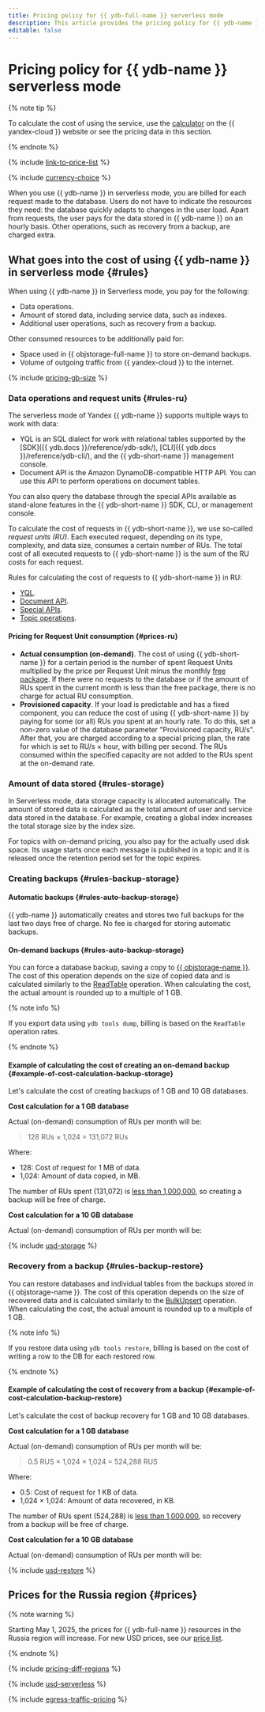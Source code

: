 ```yaml
---
title: Pricing policy for {{ ydb-full-name }} serverless mode
description: This article provides the pricing policy for {{ ydb-name }} serverless mode.
editable: false
---
```


# Pricing policy for {{ ydb-name }} serverless mode



{% note tip %}




To calculate the cost of using the service, use the [calculator](https://yandex.cloud/en/prices?state=02fcbc53c755#calculator) on the {{ yandex-cloud }} website or see the pricing data in this section.


{% endnote %}

{% include [link-to-price-list](../../_includes/pricing/link-to-price-list.md) %}

{% include [currency-choice](../_includes/pricing/currency-choice.md) %}

When you use {{ ydb-name }} in serverless mode, you are billed for each request made to the database. Users do not have to indicate the resources they need: the database quickly adapts to changes in the user load. Apart from requests, the user pays for the data stored in {{ ydb-name }} on an hourly basis. Other operations, such as recovery from a backup, are charged extra.

## What goes into the cost of using {{ ydb-name }} in serverless mode {#rules}

When using {{ ydb-name }} in Serverless mode, you pay for the following:
* Data operations.
* Amount of stored data, including service data, such as indexes.
* Additional user operations, such as recovery from a backup.

Other consumed resources to be additionally paid for:

* Space used in {{ objstorage-full-name }} to store on-demand backups.
* Volume of outgoing traffic from {{ yandex-cloud }} to the internet.

{% include [pricing-gb-size](../_includes/pricing/pricing-gb-size.md) %}

### Data operations and request units {#rules-ru}

The serverless mode of Yandex {{ ydb-name }} supports multiple ways to work with data:
* YQL is an SQL dialect for work with relational tables supported by the [SDK]({{ ydb.docs }}/reference/ydb-sdk/), [CLI]({{ ydb.docs }}/reference/ydb-cli/), and the {{ ydb-short-name }} management console.
* Document API is the Amazon DynamoDB-compatible HTTP API. You can use this API to perform operations on document tables.

You can also query the database through the special APIs available as stand-alone features in the {{ ydb-short-name }} SDK, CLI, or management console.

To calculate the cost of requests in {{ ydb-short-name }}, we use so-called _request units (RU)_. Each executed request, depending on its type, complexity, and data size, consumes a certain number of RUs. The total cost of all executed requests to {{ ydb-short-name }} is the sum of the RU costs for each request.

Rules for calculating the cost of requests to {{ ydb-short-name }} in RU:
* [YQL](ru-yql.md).
* [Document API](ru-docapi.md).
* [Special APIs](ru-special.md).
* [Topic operations](ru-topics.md).

#### Pricing for Request Unit consumption {#prices-ru}

* **Actual consumption (on-demand)**. The cost of using {{ ydb-short-name }} for a certain period is the number of spent Request Units multiplied by the price per Request Unit minus the monthly [free package](../../billing/concepts/serverless-free-tier.md#ydb). If there were no requests to the database or if the amount of RUs spent in the current month is less than the free package, there is no charge for actual RU consumption.
* **Provisioned capacity**. If your load is predictable and has a fixed component, you can reduce the cost of using {{ ydb-short-name }} by paying for some (or all) RUs you spent at an hourly rate. To do this, set a non-zero value of the database parameter "Provisioned capacity, RU/s". After that, you are charged according to a special pricing plan, the rate for which is set to RU/s × hour, with billing per second. The RUs consumed within the specified capacity are not added to the RUs spent at the on-demand rate.

### Amount of data stored {#rules-storage}

In Serverless mode, data storage capacity is allocated automatically. The amount of stored data is calculated as the total amount of user and service data stored in the database. For example, creating a global index increases the total storage size by the index size.

For topics with on-demand pricing, you also pay for the actually used disk space. Its usage starts once each message is published in a topic and it is released once the retention period set for the topic expires.

### Creating backups {#rules-backup-storage}

#### Automatic backups {#rules-auto-backup-storage}

{{ ydb-name }} automatically creates and stores two full backups for the last two days free of charge. No fee is charged for storing automatic backups.

#### On-demand backups {#rules-auto-backup-storage}

You can force a database backup, saving a copy to [{{ objstorage-name }}](../../storage/). The cost of this operation depends on the size of copied data and is calculated similarly to the [ReadTable](ru-special.md#readtable) operation. When calculating the cost, the actual amount is rounded up to a multiple of 1 GB.

{% note info %}

If you export data using `ydb tools dump`, billing is based on the `ReadTable` operation rates.

{% endnote %}

#### Example of calculating the cost of creating an on-demand backup {#example-of-cost-calculation-backup-storage}

Let's calculate the cost of creating backups of 1 GB and 10 GB databases.

**Cost calculation for a 1 GB database**

Actual (on-demand) consumption of RUs per month will be:

> 128 RUs × 1,024 = 131,072 RUs

Where:

* 128: Cost of request for 1 MB of data.
* 1,024: Amount of data copied, in MB.

The number of RUs spent (131,072) is [less than 1,000,000](#prices), so creating a backup will be free of charge.

**Cost calculation for a 10 GB database**

Actual (on-demand) consumption of RUs per month will be:



{% include [usd-storage](../../_pricing_examples/ydb/usd-storage.md) %}


### Recovery from a backup {#rules-backup-restore}

You can restore databases and individual tables from the backups stored in {{ objstorage-name }}. The cost of this operation depends on the size of recovered data and is calculated similarly to the [BulkUpsert](ru-special.md#bulkupsert) operation. When calculating the cost, the actual amount is rounded up to a multiple of 1 GB.

{% note info %}

If you restore data using `ydb tools restore`, billing is based on the cost of writing a row to the DB for each restored row.

{% endnote %}

#### Example of calculating the cost of recovery from a backup {#example-of-cost-calculation-backup-restore}

Let's calculate the cost of backup recovery for 1 GB and 10 GB databases.

**Cost calculation for a 1 GB database**

Actual (on-demand) consumption of RUs per month will be:

> 0.5 RUS × 1,024 × 1,024 = 524,288 RUS

Where:

* 0.5: Cost of request for 1 KB of data.
* 1,024 × 1,024: Amount of data recovered, in KB.

The number of RUs spent (524,288) is [less than 1,000,000](#prices), so recovery from a backup will be free of charge.

**Cost calculation for a 10 GB database**

Actual (on-demand) consumption of RUs per month will be:



{% include [usd-restore](../../_pricing_examples/ydb/usd-restore.md) %}


## Prices for the Russia region {#prices}



{% note warning %}

Starting May 1, 2025, the prices for {{ ydb-full-name }} resources in the Russia region will increase. For new USD prices, see our [price list](https://yandex.cloud/en/price-list?installationCode=ru&currency=USD&services=dn2ydbtgqogjqcrlbehu).

{% endnote %}


{% include [pricing-diff-regions](../../_includes/pricing-diff-regions.md) %}



{% include [usd-serverless](../../_pricing/ydb/usd-serverless.md) %}


{% include [egress-traffic-pricing](../../_includes/egress-traffic-pricing.md) %}

